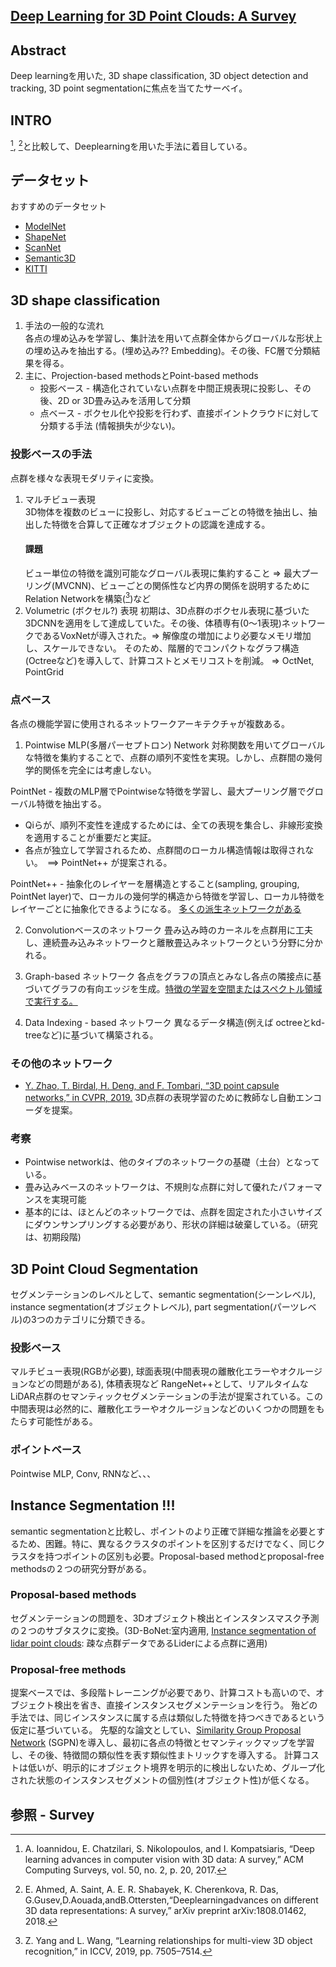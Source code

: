 ## [Deep Learning for 3D Point Clouds: A Survey](https://github.com/QingyongHu/SoTA-Point-Cloud)

## Abstract

Deep learningを用いた, 3D shape classification, 3D object detection and tracking, 3D point segmentationに焦点を当てたサーベイ。


## INTRO

[^1], [^2]と比較して、Deeplearningを用いた手法に着目している。

## データセット

おすすめのデータセット

+ [ModelNet](http://modelnet.cs.princeton.edu/)
+ [ShapeNet](https://www.shapenet.org/)
+ [ScanNet](http://www.scan-net.org/)
+ [Semantic3D](http://semantic3d.net/)
+ [KITTI](http://www.cvlibs.net/datasets/kitti/)

## 3D shape classification

1. 手法の一般的な流れ  
   各点の埋め込みを学習し、集計法を用いて点群全体からグローバルな形状上の埋め込みを抽出する。(埋め込み?? Embedding)。その後、FC層で分類結果を得る。
2. 主に、Projection-based methodsとPoint-based methods
   + 投影ベース - 構造化されていない点群を中間正規表現に投影し、その後、2D or 3D畳み込みを活用して分類
   + 点ベース - ボクセル化や投影を行わず、直接ポイントクラウドに対して分類する手法 (情報損失が少ない)。
  
### 投影ベースの手法
  点群を様々な表現モダリティに変換。

1. マルチビュー表現  
   3D物体を複数のビューに投影し、対応するビューごとの特徴を抽出し、抽出した特徴を合算して正確なオブジェクトの認識を達成する。
   #### 課題
   ビュー単位の特徴を識別可能なグローバル表現に集約すること => 最大プーリング(MVCNN)、ビューごとの関係性など内界の関係を説明するためにRelation Networkを構築([^5])など
2. Volumetric (ボクセル?) 表現
   初期は、3D点群のボクセル表現に基づいた3DCNNを適用をして達成していた。その後、体積専有(0〜1表現)ネットワークであるVoxNetが導入された。=> 解像度の増加により必要なメモリ増加し、スケールできない。
   そのため、階層的でコンパクトなグラフ構造(Octreeなど)を導入して、計算コストとメモリコストを削減。 => OctNet, PointGrid

### 点ベース

各点の機能学習に使用されるネットワークアーキテクチャが複数ある。

1. Pointwise MLP(多層パーセプトロン) Network
対称関数を用いてグローバルな特徴を集約することで、点群の順列不変性を実現。しかし、点群間の幾何学的関係を完全には考慮しない。

PointNet - 複数のMLP層でPointwiseな特徴を学習し、最大プーリング層でグローバル特徴を抽出する。

  + Qiらが、順列不変性を達成するためには、全ての表現を集合し、非線形変換を適用することが重要だと実証。
  + 各点が独立して学習されるため、点群間のローカル構造情報は取得されない。　==> PointNet++ が提案される。

PointNet++ - 抽象化のレイヤーを層構造とすること(sampling, grouping, PointNet layer)で、ローカルの幾何学的構造から特徴を学習し、ローカル特徴をレイヤーごとに抽象化できるようになる。
[多くの派生ネットワークがある](https://qiita.com/arutema47/items/cda262c61baa953a97e9)

2. Convolutionベースのネットワーク
   畳み込み時のカーネルを点群用に工夫し、連続畳み込みネットワークと離散畳込みネットワークという分野に分かれる。

3. Graph-based ネットワーク
   各点をグラフの頂点とみなし各点の隣接点に基づいてグラフの有向エッジを生成。[特徴の学習を空間またはスペクトル領域で実行する。](https://www.arxiv-vanity.com/papers/1704.02901/)

4. Data Indexing - based ネットワーク
   異なるデータ構造(例えば octreeとkd-treeなど)に基づいて構築される。

### その他のネットワーク
  + [Y. Zhao, T. Birdal, H. Deng, and F. Tombari, “3D point capsule networks,” in CVPR, 2019.](https://github.com/yongheng1991/3D-point-capsule-networks)
    3D点群の表現学習のために教師なし自動エンコーダを提案。

### 考察

+ Pointwise networkは、他のタイプのネットワークの基礎（土台）となっている。
+ 畳み込みベースのネットワークは、不規則な点群に対して優れたパフォーマンスを実現可能
+ 基本的には、ほとんどのネットワークでは、点群を固定された小さいサイズにダウンサンプリングする必要があり、形状の詳細は破棄している。（研究は、初期段階)

## 3D Point Cloud Segmentation

セグメンテーションのレベルとして、semantic segmentation(シーンレベル), instance segmentation(オブジェクトレベル), part segmentation(パーツレベル)の3つのカテゴリに分類できる。

### 投影ベース

マルチビュー表現(RGBが必要), 球面表現(中間表現の離散化エラーやオクルージョンなどの問題がある), 体積表現など
RangeNet++として、リアルタイムなLiDAR点群のセマンティックセグメンテーションの手法が提案されている。この中間表現は必然的に、離散化エラーやオクルージョンなどのいくつかの問題をもたらす可能性がある。

### ポイントベース
  Pointwise MLP, Conv, RNNなど、、、

## Instance Segmentation !!!

semantic segmentationと比較し、ポイントのより正確で詳細な推論を必要とするため、困難。特に、異なるクラスタのポイントを区別するだけでなく、同じクラスタを持つポイントの区別も必要。Proposal-based methodとproposal-free methodsの２つの研究分野がある。

### Proposal-based methods

セグメンテーションの問題を、3Dオブジェクト検出とインスタンスマスク予測の２つのサブタスクに変換。(3D-BoNet:室内適用, [Instance segmentation of lidar point clouds](https://github.com/PRBonn/lidar-bonnetal): 疎な点群データであるLiderによる点群に適用)

### Proposal-free methods

提案ベースでは、多段階トレーニングが必要であり、計算コストも高いので、オブジェクト検出を省き、直接インスタンスセグメンテーションを行う。
殆どの手法では、同じインスタンスに属する点は類似した特徴を持つべきであるという仮定に基づいている。
先駆的な論文としてい、[Similarity Group Proposal Network](https://github.com/laughtervv/SGPN) (SGPN)を導入し、最初に各点の特徴とセマンティックマップを学習し、その後、特徴間の類似性を表す類似性まトリックすを導入する。
計算コストは低いが、明示的にオブジェクト境界を明示的に検出しないため、グループ化された状態のインスタンスセグメントの個別性(オブジェクト性)が低くなる。



## 参照 - Survey

[^1]: A. Ioannidou, E. Chatzilari, S. Nikolopoulos, and I. Kompatsiaris, “Deep learning advances in computer vision with 3D data: A survey,” ACM Computing Surveys, vol. 50, no. 2, p. 20, 2017.   
[^2]: E. Ahmed, A. Saint, A. E. R. Shabayek, K. Cherenkova, R. Das, G.Gusev,D.Aouada,andB.Ottersten,“Deeplearningadvances on different 3D data representations: A survey,” arXiv preprint arXiv:1808.01462, 2018.   


[^3]: Y. Xie, J. Tian, and X. X. Zhu, “A review of point cloud semantic 4,7
segmentation,” arXiv preprint arXiv:1908.08854, 2019.  
[^4]: M. M. Rahman, Y. Tan, J. Xue, and K. Lu, “Recent advances in 3D object detection in the era of deep neural networks: A survey,”
IEEE TIP, 2019.  

[^5]: Z. Yang and L. Wang, “Learning relationships for multi-view 3D object recognition,” in ICCV, 2019, pp. 7505–7514.